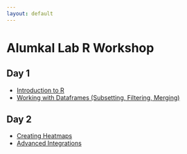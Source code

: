 ```yaml
---
layout: default
---
```



# Alumkal Lab R Workshop

## Day 1

*   [Introduction to R](docs/intro_to_r.md)
*   [Working with Dataframes (Subsetting, Filtering, Merging)](docs/dataframe_ops.md)



## Day 2

*   [Creating Heatmaps](docs/heatmaps.md)
*   [Advanced Integrations](docs/advanced_integrations.md)
